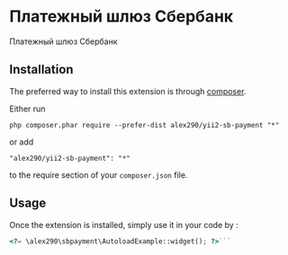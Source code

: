 Платежный шлюз Сбербанк
=======================
Платежный шлюз Сбербанк

Installation
------------

The preferred way to install this extension is through [composer](http://getcomposer.org/download/).

Either run

```
php composer.phar require --prefer-dist alex290/yii2-sb-payment "*"
```

or add

```
"alex290/yii2-sb-payment": "*"
```

to the require section of your `composer.json` file.


Usage
-----

Once the extension is installed, simply use it in your code by  :

```php
<?= \alex290\sbpayment\AutoloadExample::widget(); ?>```
